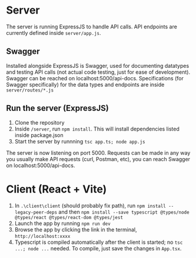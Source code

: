 <h1>Server</h1>
The server is running ExpressJS to handle API calls. API endpoints are currently defined inside <code>server/app.js</code>.
<h2>Swagger</h2>
Installed alongside ExpressJS is Swagger, used for documenting datatypes and testing API calls (not actual code testing, just for ease of development). Swagger can be reached on localhost:5000/api-docs.
Specifications (for Swagger specifically) for the data types and endpoints are inside <code>server/routes/*.js</code>

<h2>Run the server (ExpressJS)</h2>
<ol>
  <li>Clone the repository</li>
  <li>Inside <code>/server</code>, run <code>npm install</code>. This will install dependencies listed inside package.json</li>
  <li>Start the server by runnning <code>tsc app.ts; node app.js</code></li>
</ol>
The server is now listening on port 5000. Requests can be made in any way you usually make API requests (curl, Postman, etc), you can reach Swagger on localhost:5000/api-docs.

<h1>Client (React + Vite)</h1>

<ol>
  <li>In <code>.\client\client</code> (should probably fix path), run <code>npm install --legacy-peer-deps</code> and then <code>npm install --save typescript @types/node @types/react @types/react-dom @types/jest</code>
  <li>Launch the app by running <code>npm run dev</code></li>
  <li>Browse the app by clicking the link in the terminal, <code>http://localhost:xxxx</code></li>
  <li>Typescript is compiled automatically after the client is started; no <code>tsc ...; node ...</code> needed. To compile, just save the changes in <code>App.tsx</code>. </li>
</ol>
